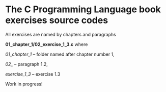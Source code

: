 # The C Programming Language book exercises source codes

All exercises are named by chapters and paragraphs

**01_chapter_1/02_exercise_1_3.c** where

*01_chapter_1* – folder named after chapter number 1,

*02_* – paragraph 1.2,

*exercise_1_3* – exercise 1.3


Work in progress!